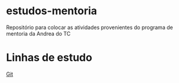 # estudos-mentoria
Repositório para colocar as atividades provenientes do programa de mentoria da Andrea do TC

# Linhas de estudo

[Git](/git/)